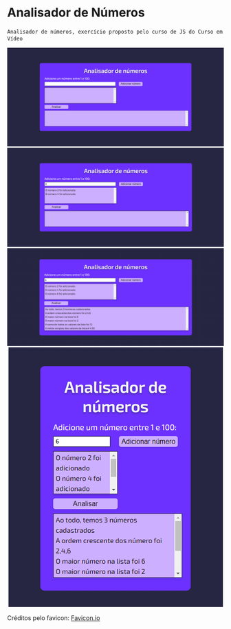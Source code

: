 # Analisador de Números
    Analisador de números, exercício proposto pelo curso de JS do Curso em Vídeo

 
 <div align="center">
 <img src="https://github.com/Maycomwill/Analisador-de-Numeros/blob/main/assets/1.png?raw=true" width: 700px/>
 </div>
 
 <div align="center">
 <img src="https://github.com/Maycomwill/Analisador-de-Numeros/blob/main/assets/2.png?raw=true" width: 700px/>
 </div>
 
 <div align="center">
 <img src="https://github.com/Maycomwill/Analisador-de-Numeros/blob/main/assets/3.png?raw=true" width: 700px/>
 </div>
  <div align="center">
 <img src="https://github.com/Maycomwill/Analisador-de-Numeros/blob/main/assets/4.png?raw=true" width: 400px/>
 </div>


Créditos pelo favicon: [Favicon.io](https://favicon.io/)
